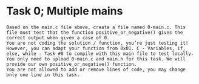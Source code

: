 # Task 0; Multiple mains
    Based on the main.c file above, create a file named 0-main.c. This file must test that the function positive_or_negative() gives the correct output when given a case of 0.
    You are not coding the solution / function, you’re just testing it! However, you can adapt your function from 0x01. C - Variables, if, else, while - Task #0 to compile with this main file to test locally.
    You only need to upload 0-main.c and main.h for this task. We will provide our own positive_or_negative() function.
    You are not allowed to add or remove lines of code, you may change only one line in this task.

